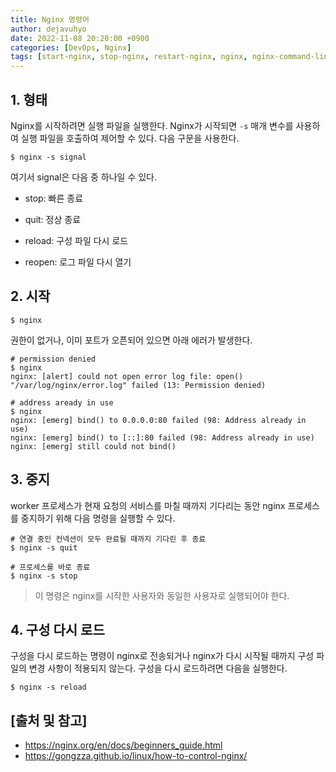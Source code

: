 ```yaml
---
title: Nginx 명령어
author: dejavuhyo
date: 2022-11-08 20:20:00 +0900
categories: [DevOps, Nginx]
tags: [start-nginx, stop-nginx, restart-nginx, nginx, nginx-command-line, command-line-parameters, nginx-parameters, nginx-명령어, nginx-매개-변수, 명령줄-매개-변수]
---
```


## 1. 형태
Nginx를 시작하려면 실행 파일을 실행한다. Nginx가 시작되면 `-s` 매개 변수를 사용하여 실행 파일을 호출하여 제어할 수 있다. 다음 구문을 사용한다.

```shell
$ nginx -s signal
```

여기서 signal은 다음 중 하나일 수 있다.

* stop: 빠른 종료

* quit: 정상 종료

* reload: 구성 파일 다시 로드

* reopen: 로그 파일 다시 열기

## 2. 시작

```shell
$ nginx
```

권한이 없거나, 이미 포트가 오픈되어 있으면 아래 에러가 발생한다.

```shell
# permission denied
$ nginx
nginx: [alert] could not open error log file: open() "/var/log/nginx/error.log" failed (13: Permission denied)

# address aready in use
$ nginx
nginx: [emerg] bind() to 0.0.0.0:80 failed (98: Address already in use)
nginx: [emerg] bind() to [::]:80 failed (98: Address already in use)
nginx: [emerg] still could not bind()
```

## 3. 중지
worker 프로세스가 현재 요청의 서비스를 마칠 때까지 기다리는 동안 nginx 프로세스를 중지하기 위해 다음 명령을 실행할 수 있다.

```shell
# 연결 중인 컨넥션이 모두 완료될 때까지 기다린 후 종료
$ nginx -s quit

# 프로세스를 바로 종료
$ nginx -s stop
```

> 이 명령은 nginx를 시작한 사용자와 동일한 사용자로 실행되어야 한다.

## 4. 구성 다시 로드
구성을 다시 로드하는 명령이 nginx로 전송되거나 nginx가 다시 시작될 때까지 구성 파일의 변경 사항이 적용되지 않는다. 구성을 다시 로드하려면 다음을 실행한다.

```shell
$ nginx -s reload
```

## [출처 및 참고]
* <https://nginx.org/en/docs/beginners_guide.html>
* <https://gongzza.github.io/linux/how-to-control-nginx/>
